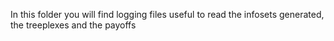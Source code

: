 In this folder you will find logging files useful to read the infosets generated, the treeplexes and the payoffs